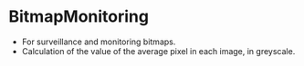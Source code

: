 # BitmapMonitoring

- For surveillance and monitoring bitmaps.
- Calculation of the value of the average pixel in each image, in greyscale.
